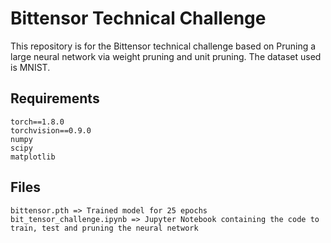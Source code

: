 # Bittensor Technical Challenge

This repository is for the Bittensor technical challenge based on Pruning a large neural network via weight pruning and unit pruning. The dataset used is MNIST.

## Requirements
```
torch==1.8.0
torchvision==0.9.0
numpy
scipy
matplotlib
```

## Files

```
bittensor.pth => Trained model for 25 epochs
bit_tensor_challenge.ipynb => Jupyter Notebook containing the code to train, test and pruning the neural network

```
